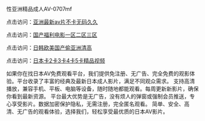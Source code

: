 性亚洲精品成人AV-0707mf

点击访问：<a href="https://cfad.pages.dev/">亚洲最新av片不卡无码久久</a>

点击访问：<a href="https://gfd-5xg.pages.dev/">国产福利电影一区二区三区</a>

点击访问：<a href="https://fdhf-454.pages.dev/">日韩欧美国产偷亚洲清高</a>

点击访问：<a href="https://bered.pages.dev/">日本卡2卡3卡4卡5卡精品视频</a>

如果你在找日本AV免费观看平台，我们提供免注册、无广告、完全免费的观影体验。平台收录了丰富的经典及最新日本成人影片，满足不同观众需求。
支持高清播放，兼容手机、平板、电脑等设备，随时随地都能观看。每周更新新影片，确保你看到最新资源。
平台最大优势是无广告，没有烦人的弹窗或强制会员推送，专心享受影片。数据加密保护隐私，无需注册，完全匿名观看。
简单、安全、高清、无广告的观看体验，选择我们，轻松享受最优质的日本AV影片。

<span style="display:none;">[Canonical link](）</span>


